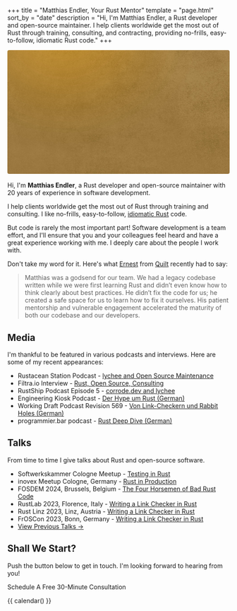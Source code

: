 +++
title = "Matthias Endler, Your Rust Mentor"
template = "page.html"
sort_by = "date"
description = "Hi, I'm Matthias Endler, a Rust developer and open-source maintainer. I help clients worldwide get the most out of Rust through training, consulting, and contracting, providing no-frills, easy-to-follow, idiomatic Rust code."
+++

<div class="img-stack">
  <img class="img-stack-bg" src="/about/endler-bg.jpg" />
  <img class="img-stack-fg" src="/about/endler-fg.png" />
</div>

Hi, I'm <strong>Matthias Endler</strong>, a Rust developer and open-source maintainer with 20 years of experience in software development.

I help clients worldwide get the most out of Rust through training and consulting.
I like no-frills, easy-to-follow, [idiomatic Rust](/blog) code.

But code is rarely the most important part!
Software development is a team effort, and I'll ensure that you and your colleagues feel heard and have a great experience working with me.
I deeply care about the people I work with. 

Don't take my word for it. Here's what <a href="https://www.linkedin.com/in/drernie/" target="_blank" rel="noopener noreferrer nofollow">Ernest</a> from
<a href="https://www.quiltdata.com/" target="_blank" rel="noopener noreferrer nofollow">Quilt</a> recently had to say: 

> Matthias was a godsend for our team. We had a legacy codebase written while we were first learning Rust and didn’t even know how to think clearly about best practices. He didn’t fix the code for us; he created a safe space for us to learn how to fix it ourselves. His patient mentorship and vulnerable engagement accelerated the maturity of both our codebase and our developers.

## Media

I'm thankful to be featured in various podcasts and interviews. Here are some of my recent appearances:

- Rustacean Station Podcast - [lychee and Open Source Maintenance](https://rustacean-station.org/episode/matthias-endler/)
- Filtra.io Interview - [Rust, Open Source, Consulting](https://filtra.io/rust-corrode-oct-23)
- RustShip Podcast Episode 5 - [corrode.dev and lychee](https://www.marcoieni.com/2023/11/%EF%B8%8F-corrode.dev-and-lychee-with-matthias-endler-rustship-5/)
- Engineering Kiosk Podcast - [Der Hype um Rust (German)](https://engineeringkiosk.dev/podcast/episode/98-der-hype-um-rust-mit-matthias-endler/)
- Working Draft Podcast Revision 569 - [Von Link-Checkern und Rabbit Holes (German)](https://workingdraft.de/569/)
- programmier.bar podcast - [Rust Deep Dive (German)](https://www.programmier.bar/podcast/deep-dive-49-rust-mit-matthias-endler)

## Talks

From time to time I give talks about Rust and open-source software.

- Softwerkskammer Cologne Meetup - [Testing in Rust](https://www.meetup.com/softwerkskammer-koln/events/300415441/)
- inovex Meetup Cologne, Germany - [Rust in Production](https://speakerdeck.com/mre/rust-in-production)
- FOSDEM 2024, Brussels, Belgium - [The Four Horsemen of Bad Rust Code](https://fosdem.org/2024/schedule/event/fosdem-2024-2434-the-four-horsemen-of-bad-rust-code/)
- RustLab 2023, Florence, Italy - [Writing a Link Checker in Rust](https://rustlab.it/talks/lychee-writing-a-link-checker-in-a-weekend-plus-two-short-years)
- Rust Linz 2023, Linz, Austria - [Writing a Link Checker in Rust](https://www.youtube.com/watch?v=BIguvia6AvM)
- FrOSCon 2023, Bonn, Germany - [Writing a Link Checker in Rust](https://programm.froscon.org/2023/events/2867.html)
- [View Previous Talks →](https://endler.dev/talks/)

## Shall We Start? 

Push the button below to get in touch. I'm looking forward to hearing from you!

<div class="cta-wrapper">
  <a class="cta-button" data-cal-link="corrode/30min" data-cal-namespace="" data-cal-config='{"layout":"month_view"}'>
      Schedule A Free 30-Minute Consultation
  </a>
</div>

{{ calendar() }}

<style>
.img-stack {
    position: relative;
}

.img-stack img {
    border-radius: 4px;
}

.img-stack-fg {
    bottom: 0;
    left: 0;
}

.img-stack-bg {
    position: absolute;
    filter: hue-rotate(180deg);
}

@media (prefers-color-scheme: dark) {
    .img-stack-bg {
        filter: hue-rotate(335deg);
    }
}
</style>
